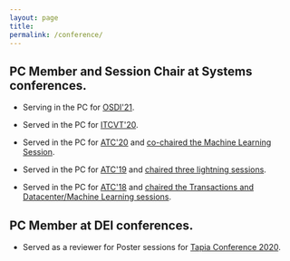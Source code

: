 ```yaml
---
layout: page
title:
permalink: /conference/
---
```


## PC Member and Session Chair at Systems conferences.

-   Serving in the PC for [OSDI'21](https://www.usenix.org/conference/osdi21).

-   Served in the PC for [ITCVT'20](https://emergingtechnet.org/ITCVT2020/committee.php).

-   Served in the PC for [ATC'20](https://www.usenix.org/conference/atc20) and [co-chaired the Machine Learning Session](https://www.usenix.org/conference/atc20/technical-sessions).

-   Served in the PC for [ATC'19](https://www.usenix.org/conference/atc19/) and [chaired three lightning sessions](https://www.usenix.org/conference/atc19/technical-sessions).

-   Served in the PC for [ATC'18](https://www.usenix.org/conference/atc18/) and [chaired the Transactions and Datacenter/Machine Learning sessions](https://www.usenix.org/conference/atc18/technical-sessions).

## PC Member at DEI conferences.

-   Served as a reviewer for Poster sessions for [Tapia Conference 2020](http://tapiaconference.org/).
